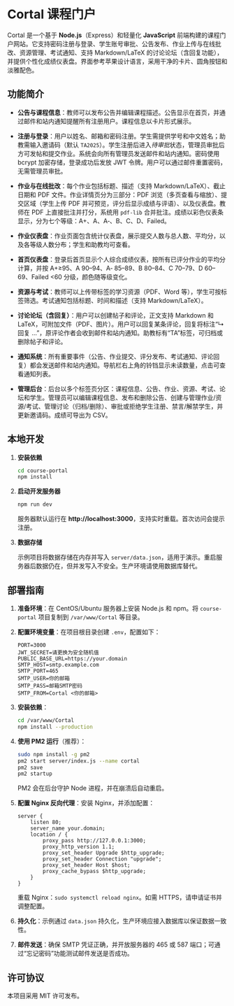 # Cortal 课程门户

Cortal 是一个基于 **Node.js**（Express）和轻量化 **JavaScript** 前端构建的课程门户网站。它支持密码注册与登录、学生账号审批、公告发布、作业上传与在线批改、资源管理、考试通知、支持 Markdown/LaTeX 的讨论论坛（含回复功能），并提供个性化成绩仪表盘。界面参考苹果设计语言，采用干净的卡片、圆角按钮和淡雅配色。

## 功能简介

- **公告与课程信息**：教师可以发布公告并编辑课程描述。公告显示在首页，并通过邮件和站内通知提醒所有注册用户。课程信息以卡片形式展示。

- **注册与登录**：用户以姓名、邮箱和密码注册。学生需提供学号和中文姓名；助教需输入邀请码（默认 `TA2025`）。学生注册后进入*待审批*状态，管理员审批后方可发帖和提交作业。系统会向所有管理员发送邮件和站内通知。密码使用 bcrypt 加密存储，登录成功后发放 JWT 令牌。用户可以通过邮件重置密码，无需管理员审批。

- **作业与在线批改**：每个作业包括标题、描述（支持 Markdown/LaTeX）、截止日期和 PDF 文件。作业详情页分为三部分：PDF 浏览（多页查看与缩放）、提交区域（学生上传 PDF 并可预览，评分后显示成绩与评语）、以及仪表盘。教师在 PDF 上直接批注并打分，系统用 `pdf-lib` 合并批注。成绩以彩色仪表条显示，分为七个等级：A+、A、A‑、B、C、D、Failed。

- **作业仪表盘**：作业页面包含统计仪表盘，展示提交人数与总人数、平均分，以及各等级人数分布；学生和助教均可查看。

- **首页仪表盘**：登录后首页显示个人综合成绩仪表，按所有已评分作业的平均分计算，并按 A+≥95、A 90–94、A‑ 85–89、B 80–84、C 70–79、D 60–69、Failed <60 分级，颜色随等级变化。

- **资源与考试**：教师可以上传带标签的学习资源（PDF、Word 等），学生可按标签筛选。考试通知包括标题、时间和描述（支持 Markdown/LaTeX）。

- **讨论论坛（含回复）**：用户可以创建帖子和评论，正文支持 Markdown 和 LaTeX，可附加文件（PDF、图片）。用户可以回复某条评论，回复将标注“↳ 回复 …”，原评论作者会收到邮件和站内通知。助教标有“TA”标签，可归档或删除帖子和评论。

- **通知系统**：所有重要事件（公告、作业提交、评分发布、考试通知、评论回复）都会发送邮件和站内通知。导航栏右上角的铃铛显示未读数量，点击可查看通知列表。

- **管理后台**：后台以多个标签页分区：课程信息、公告、作业、资源、考试、论坛和学生。管理员可以编辑课程信息、发布和删除公告、创建与管理作业/资源/考试、管理讨论（归档/删除）、审批或拒绝学生注册、禁言/解禁学生，并更新邀请码。成绩可导出为 CSV。

## 本地开发

1. **安装依赖**

   ```bash
   cd course-portal
   npm install
   ```

2. **启动开发服务器**

   ```bash
   npm run dev
   ```

   服务器默认运行在 **http://localhost:3000**，支持实时重载。首次访问会提示注册。

3. **数据存储**

   示例项目将数据存储在内存并写入 `server/data.json`，适用于演示。重启服务器后数据仍在，但并发写入不安全。生产环境请使用数据库替代。

## 部署指南

1. **准备环境**：在 CentOS/Ubuntu 服务器上安装 Node.js 和 npm。将 `course-portal` 项目复制到 `/var/www/Cortal` 等目录。

2. **配置环境变量**：在项目根目录创建 `.env`，配置如下：

   ```env
   PORT=3000
   JWT_SECRET=请更换为安全随机值
   PUBLIC_BASE_URL=https://your.domain
   SMTP_HOST=smtp.example.com
   SMTP_PORT=465
   SMTP_USER=你的邮箱
   SMTP_PASS=邮箱SMTP密码
   SMTP_FROM=Cortal <你的邮箱>
   ```

3. **安装依赖**：

   ```bash
   cd /var/www/Cortal
   npm install --production
   ```

4. **使用 PM2 运行**（推荐）：

   ```bash
   sudo npm install -g pm2
   pm2 start server/index.js --name cortal
   pm2 save
   pm2 startup
   ```

   PM2 会在后台守护 Node 进程，并在崩溃后自动重启。

5. **配置 Nginx 反向代理**：安装 Nginx，并添加配置：

   ```nginx
   server {
       listen 80;
       server_name your.domain;
       location / {
           proxy_pass http://127.0.0.1:3000;
           proxy_http_version 1.1;
           proxy_set_header Upgrade $http_upgrade;
           proxy_set_header Connection "upgrade";
           proxy_set_header Host $host;
           proxy_cache_bypass $http_upgrade;
       }
   }
   ```

   重载 Nginx：`sudo systemctl reload nginx`。如需 HTTPS，请申请证书并调整配置。

6. **持久化**：示例通过 `data.json` 持久化，生产环境应接入数据库以保证数据一致性。

7. **邮件发送**：确保 SMTP 凭证正确，并开放服务器的 465 或 587 端口；可通过“忘记密码”功能测试邮件发送是否成功。

## 许可协议

本项目采用 MIT 许可发布。